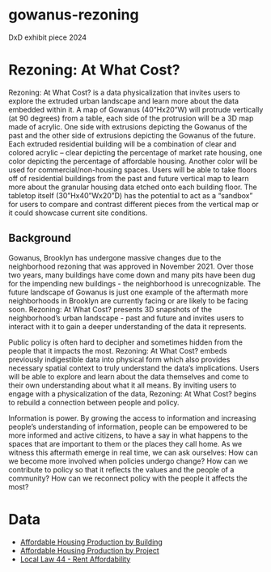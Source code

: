 # gowanus-rezoning
DxD exhibit piece 2024

# Rezoning: At What Cost?
Rezoning: At What Cost? is a data physicalization that invites users to explore the extruded urban landscape and learn more about the data embedded within it. A map of Gowanus (40”Hx20”W) will protrude vertically (at 90 degrees) from a table, each side of the protrusion will be a 3D map made of acrylic. One side with extrusions depicting the Gowanus of the past and the other side of extrusions depicting the Gowanus of the future. Each extruded residential building will be a combination of clear and colored acrylic – clear depicting the percentage of market rate housing, one color depicting the percentage of affordable housing. Another color will be used for commercial/non-housing spaces. Users will be able to take floors off of residential buildings from the past and future vertical map to learn more about the granular housing data etched onto each building floor. The tabletop itself (30”Hx40”Wx20”D) has the potential to act as a “sandbox” for users to compare and contrast different pieces from the vertical map or it could showcase current site conditions.

## Background
Gowanus, Brooklyn has undergone massive changes due to the neighborhood rezoning that was approved in November 2021. Over those two years, many buildings have come down and many pits have been dug for the impending new buildings - the neighborhood is unrecognizable. The future landscape of Gowanus is just one example of the aftermath more neighborhoods in Brooklyn are currently facing or are likely to be facing soon. Rezoning: At What Cost? presents 3D snapshots of the neighborhood’s urban landscape - past and future and invites users to interact with it to gain a deeper understanding of the data it represents.

Public policy is often hard to decipher and sometimes hidden from the people that it impacts the most. Rezoning: At What Cost? embeds previously indigestible data into physical form which also provides necessary spatial context to truly understand the data’s implications. Users will be able to explore and learn about the data themselves and come to their own understanding about what it all means. By inviting users to engage with a physicalization of the data, Rezoning: At What Cost? begins to rebuild a connection between people and policy.

Information is power. By growing the access to information and increasing people’s understanding of information, people can be empowered to be more informed and active citizens, to have a say in what happens to the spaces that are important to them or the places they call home. As we witness this aftermath emerge in real time, we can ask ourselves: How can we become more involved when policies undergo change? How can we contribute to policy so that it reflects the values and the people of a community? How can we reconnect policy with the people it affects the most?

# Data
* [Affordable Housing Production by Building](https://data.cityofnewyork.us/Housing-Development/Affordable-Housing-Production-by-Building/hg8x-zxpr)
* [Affordable Housing Production by Project](https://data.cityofnewyork.us/Housing-Development/Affordable-Housing-Production-by-Project/hq68-rnsi)
* [Local Law 44 - Rent Affordability](https://data.cityofnewyork.us/Housing-Development/Local-Law-44-Rent-Affordability/93d2-wh7s)

